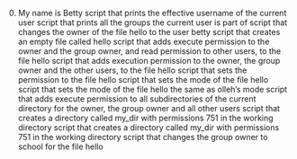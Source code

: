 0. My name is Betty
 script that prints the effective username of the current user
script that prints all the groups the current user is part of
script that changes the owner of the file hello to the user betty
script that creates an empty file called hello
script that adds execute permission to the owner and the group owner, and read permission to other users, to the file hello
script that adds execution permission to the owner, the group owner and the other users, to the file hello
script that sets the permission to the file hello
script that sets the mode of the file hello
script that sets the mode of the file hello the same as olleh’s mode
script that adds execute permission to all subdirectories of the current directory for the owner, the group owner and all other users
script that creates a directory called my_dir with permissions 751 in the working directory
script that creates a directory called my_dir with permissions 751 in the working directory
script that changes the group owner to school for the file hello
